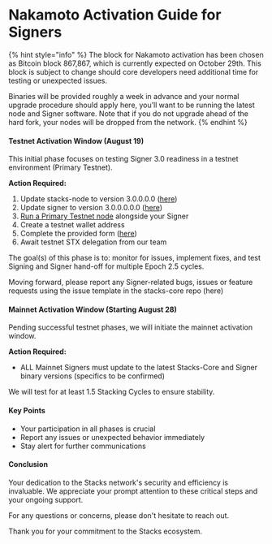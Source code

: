 # Nakamoto Activation Guide for Signers

{% hint style="info" %}
The block for Nakamoto activation has been chosen as Bitcoin block 867,867, which is currently expected on October 29th. This block is subject to change should core developers need additional time for testing or unexpected issues.

Binaries will be provided roughly a week in advance and your normal upgrade procedure should apply here, you’ll want to be running the latest node and Signer software. Note that if you do not upgrade ahead of the hard fork, your nodes will be dropped from the network.
{% endhint %}

#### Testnet Activation Window (August 19)

This initial phase focuses on testing Signer 3.0 readiness in a testnet environment (Primary Testnet).

**Action Required:**

1. Update stacks-node to version 3.0.0.0.0 ([here](https://github.com/stacks-network/stacks-core/releases/tag/3.0.0.0.0))
2. Update signer to version 3.0.0.0.0.0 ([here](https://github.com/stacks-network/stacks-core/releases/tag/signer-3.0.0.0.0.0))
3. [Run a Primary Testnet node](setting-up-a-primary-post-nakamoto-testnet-node.md) alongside your Signer
4. Create a testnet wallet address
5. Complete the provided form ([here](https://blocksurvey.io/signer-nakamoto-activation-upgrade-GrOV5aivQ2.z2fh3bqEyLQ?v=o))
6. Await testnet STX delegation from our team

The goal(s) of this phase is to: monitor for issues, implement fixes, and test Signing and Signer hand-off for multiple Epoch 2.5 cycles.

Moving forward, please report any Signer-related bugs, issues or feature requests using the issue template in the stacks-core repo (here)

#### Mainnet Activation Window (Starting August 28)

Pending successful testnet phases, we will initiate the mainnet activation window.

**Action Required:**

* ALL Mainnet Signers must update to the latest Stacks-Core and Signer binary versions (specifics to be confirmed)

We will test for at least 1.5 Stacking Cycles to ensure stability.

#### Key Points

* Your participation in all phases is crucial
* Report any issues or unexpected behavior immediately
* Stay alert for further communications

#### Conclusion

Your dedication to the Stacks network's security and efficiency is invaluable. We appreciate your prompt attention to these critical steps and your ongoing support.

For any questions or concerns, please don't hesitate to reach out.

Thank you for your commitment to the Stacks ecosystem.
